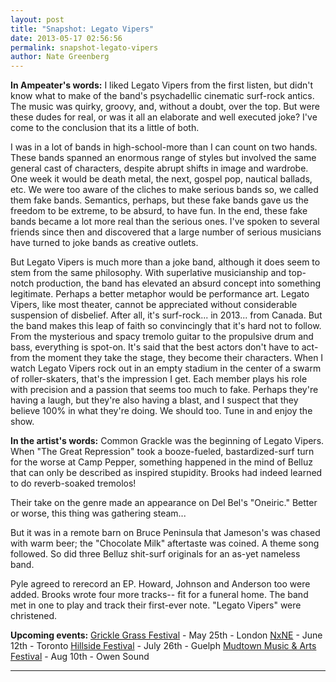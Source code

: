 ```yaml
---
layout: post
title: "Snapshot: Legato Vipers"
date: 2013-05-17 02:56:56
permalink: snapshot-legato-vipers
author: Nate Greenberg
---
```

**In Ampeater's words:** I liked Legato Vipers from the first listen, but didn't know what to make of the band's psychadellic cinematic surf-rock antics. The music was quirky, groovy, and, without a doubt, over the top. But were these dudes for real, or was it all an elaborate and well executed joke? I've come to the conclusion that its a little of both.

<!-- more -->

I was in a lot of bands in high-school-more than I can count on two hands. These bands spanned an enormous range of styles but involved the same general cast of characters, despite abrupt shifts in image and wardrobe. One week it would be death metal, the next, gospel pop, nautical ballads, etc. We were too aware of the cliches to make serious bands so, we called them fake bands. Semantics, perhaps, but these fake bands gave us the freedom to be extreme, to be absurd, to have fun. In the end, these fake bands became a lot more real than the serious ones. I've spoken to several friends since then and discovered that a large number of serious musicians have turned to joke bands as creative outlets.

But Legato Vipers is much more than a joke band, although it does seem to stem from the same philosophy. With superlative musicianship and top-notch production, the band has elevated an absurd concept into something legitimate. Perhaps a better metaphor would be performance art. Legato Vipers, like most theater, cannot be appreciated without considerable suspension of disbelief. After all, it's surf-rock... in 2013... from Canada. But the band makes this leap of faith so convincingly that it's hard not to follow. From the mysterious and spacy tremolo guitar to the propulsive drum and bass, everything is spot-on. It's said that the best actors don't have to act-from the moment they take the stage, they become their characters. When I watch Legato Vipers rock out in an empty stadium in the center of a swarm of roller-skaters, that's the impression I get. Each member plays his role with precision and a passion that seems too much to fake. Perhaps they're having a laugh, but they're also having a blast, and I suspect that they believe 100% in what they're doing. We should too. Tune in and enjoy the show.

**In the artist's words:** Common Grackle was the beginning of Legato Vipers. When "The Great Repression" took a booze-fueled, bastardized-surf turn for the worse at Camp Pepper, something happened in the mind of Belluz that can only be described as inspired stupidity. Brooks had indeed learned to do reverb-soaked tremolos!

Their take on the genre made an appearance on Del Bel's "Oneiric." Better or worse, this thing was gathering steam...

But it was in a remote barn on Bruce Peninsula that Jameson's was chased with warm beer; the "Chocolate Milk" aftertaste was coined. A theme song followed. So did three Belluz shit-surf originals for an as-yet nameless band.

Pyle agreed to rerecord an EP. Howard, Johnson and Anderson too were added. Brooks wrote four more tracks-- fit for a funeral home. The band met in one to play and track their first-ever note. "Legato Vipers" were christened.

**Upcoming events:** [Grickle Grass Festival](http://exclaim.ca/Upcoming/ConcertListings/grickle_grass_festival-london-2013-05-25) - May 25th - London [NxNE](http://nxne.com/artists) - June 12th - Toronto [Hillside Festival](http://www.hillsidefestival.ca/pages/performers/legato-vipers) - July 26th - Guelph [Mudtown Music & Arts Festival](http://mudtownrecords.com/mudtown-music-arts-festival/) - Aug 10th - Owen Sound

---

